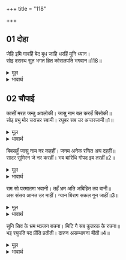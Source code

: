 +++
title = "118"

+++


## 01 दोहा
जेहि इमि गावहिं बेद बुध जाहि धरहिं मुनि ध्यान।  
सोइ दसरथ सुत भगत हित कोसलपति भगवान॥118॥  

<details><summary>मूल</summary>

जेहि इमि गावहिं बेद बुध जाहि धरहिं मुनि ध्यान।  
सोइ दसरथ सुत भगत हित कोसलपति भगवान॥118॥  
</details>

<details><summary>भावार्थ</summary>

जिसका वेद और पण्डित इस प्रकार वर्णन करते हैं और मुनि जिसका ध्यान धरते हैं, वही दशरथनन्दन, भक्तों के हितकारी, अयोध्या के स्वामी भगवान श्री रामचन्द्रजी हैं॥118॥  
</details>



<div class="audioEmbed"  caption="AIR-वाचनम्" src="https://archive
.org/download/rAmcharitmAnas-AIR/EPI-047.mp3"></div>


## 02 चौपाई
कासीं मरत जन्तु अवलोकी। जासु नाम बल करउँ बिसोकी॥  
सोइ प्रभु मोर चराचर स्वामी। रघुबर सब उर अन्तरजामी॥1॥  

<details><summary>मूल</summary>

कासीं मरत जन्तु अवलोकी। जासु नाम बल करउँ बिसोकी॥  
सोइ प्रभु मोर चराचर स्वामी। रघुबर सब उर अन्तरजामी॥1॥  
</details>

<details><summary>भावार्थ</summary>

(हे पार्वती !) जिनके नाम के बल से काशी में मरते हुए प्राणी को देखकर मैं उसे (राम मन्त्र देकर) शोकरहित कर देता हूँ (मुक्त कर देता हूँ), वही मेरे प्रभु रघुश्रेष्ठ श्री रामचन्द्रजी जड-चेतन के स्वामी और सबके हृदय के भीतर की जानने वाले हैं॥1॥  
</details>

बिबसहुँ जासु नाम नर कहहीं। जनम अनेक रचित अघ दहहीं॥  
सादर सुमिरन जे नर करहीं। भव बारिधि गोपद इव तरहीं॥2॥  

<details><summary>मूल</summary>

बिबसहुँ जासु नाम नर कहहीं। जनम अनेक रचित अघ दहहीं॥  
सादर सुमिरन जे नर करहीं। भव बारिधि गोपद इव तरहीं॥2॥  
</details>

<details><summary>भावार्थ</summary>

विवश होकर (बिना इच्छा के) भी जिनका नाम लेने से मनुष्यों के अनेक जन्मों में किए हुए पाप जल जाते हैं। फिर जो मनुष्य आदरपूर्वक उनका स्मरण करते हैं, वे तो संसार रूपी (दुस्तर) समुद्र को गाय के खुर से बने हुए गड्ढे के समान (अर्थात बिना किसी परिश्रम के) पार कर जाते हैं॥2॥  
</details>

राम सो परमातमा भवानी। तहँ भ्रम अति अबिहित तव बानी॥  
अस संसय आनत उर माहीं। ग्यान बिराग सकल गुन जाहीं॥3॥  

<details><summary>मूल</summary>

राम सो परमातमा भवानी। तहँ भ्रम अति अबिहित तव बानी॥  
अस संसय आनत उर माहीं। ग्यान बिराग सकल गुन जाहीं॥3॥  
</details>

<details><summary>भावार्थ</summary>

हे पार्वती! वही परमात्मा श्री रामचन्द्रजी हैं। उनमें भ्रम (देखने में आता) है, तुम्हारा ऐसा कहना अत्यन्त ही अनुचित है। इस प्रकार का सन्देह मन में लाते ही मनुष्य के ज्ञान, वैराग्य आदि सारे सद्गुण नष्ट हो जाते हैं॥3॥  
</details>

सुनि सिव के भ्रम भञ्जन बचना। मिटि गै सब कुतरक कै रचना॥  
भइ रघुपति पद प्रीति प्रतीती। दारुन असम्भावना बीती॥4॥  

<details><summary>मूल</summary>

सुनि सिव के भ्रम भञ्जन बचना। मिटि गै सब कुतरक कै रचना॥  
भइ रघुपति पद प्रीति प्रतीती। दारुन असम्भावना बीती॥4॥  
</details>

<details><summary>भावार्थ</summary>

शिवजी के भ्रमनाशक वचनों को सुनकर पार्वतीजी के सब कुतर्कों की रचना मिट गई। श्री रघुनाथजी के चरणों में उनका प्रेम और विश्वास हो गया और कठिन असम्भावना (जिसका होना- सम्भव नहीं, ऐसी मिथ्या कल्पना) जाती रही!॥4॥
</details>

